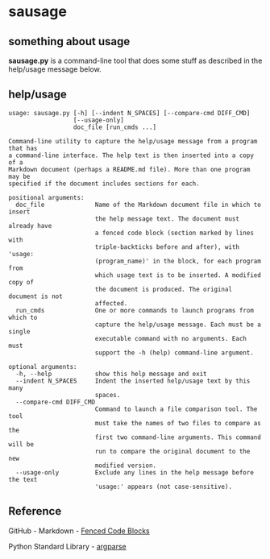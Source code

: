 # sausage #

## something about usage ##

**sausage.py** is a command-line tool that does some stuff as described in the help/usage message below.


## help/usage ##

```
usage: sausage.py [-h] [--indent N_SPACES] [--compare-cmd DIFF_CMD]
                  [--usage-only]
                  doc_file [run_cmds ...]

Command-line utility to capture the help/usage message from a program that has
a command-line interface. The help text is then inserted into a copy of a
Markdown document (perhaps a README.md file). More than one program may be
specified if the document includes sections for each.

positional arguments:
  doc_file              Name of the Markdown document file in which to insert
                        the help message text. The document must already have
                        a fenced code block (section marked by lines with
                        triple-backticks before and after), with 'usage:
                        (program_name)' in the block, for each program from
                        which usage text is to be inserted. A modified copy of
                        the document is produced. The original document is not
                        affected.
  run_cmds              One or more commands to launch programs from which to
                        capture the help/usage message. Each must be a single
                        executable command with no arguments. Each must
                        support the -h (help) command-line argument.

optional arguments:
  -h, --help            show this help message and exit
  --indent N_SPACES     Indent the inserted help/usage text by this many
                        spaces.
  --compare-cmd DIFF_CMD
                        Command to launch a file comparison tool. The tool
                        must take the names of two files to compare as the
                        first two command-line arguments. This command will be
                        run to compare the original document to the new
                        modified version.
  --usage-only          Exclude any lines in the help message before the text
                        'usage:' appears (not case-sensitive).
```

## Reference ##

GitHub - Markdown - [Fenced Code Blocks](https://docs.github.com/en/github/writing-on-github/working-with-advanced-formatting/creating-and-highlighting-code-blocks#fenced-code-blocks)


Python Standard Library - [argparse](https://docs.python.org/3/library/argparse.html)
